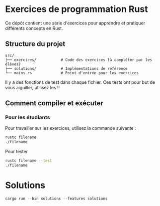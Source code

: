 # Exercices de programmation Rust

Ce dépôt contient une série d'exercices pour apprendre et pratiquer différents concepts en Rust.

## Structure du projet

```
src/
├── exercices/           # Code des exercices (à compléter par les élèves)
├── solutions/           # Implémentations de référence
└── mains.rs             # Point d'entrée pour les exercices
```

Il y a des fonctions de test dans chaque fichier. Ces tests ont pour but de vous aiguiller, utilisez les !!

## Comment compiler et exécuter

### Pour les étudiants

Pour travailler sur les exercices, utilisez la commande suivante :

```bash
rustc filename
./filename
```

Pour tester

```bash
rustc filename --test
./filename
```

# Solutions

```rust
cargo run --bin solutions --features solutions
```

